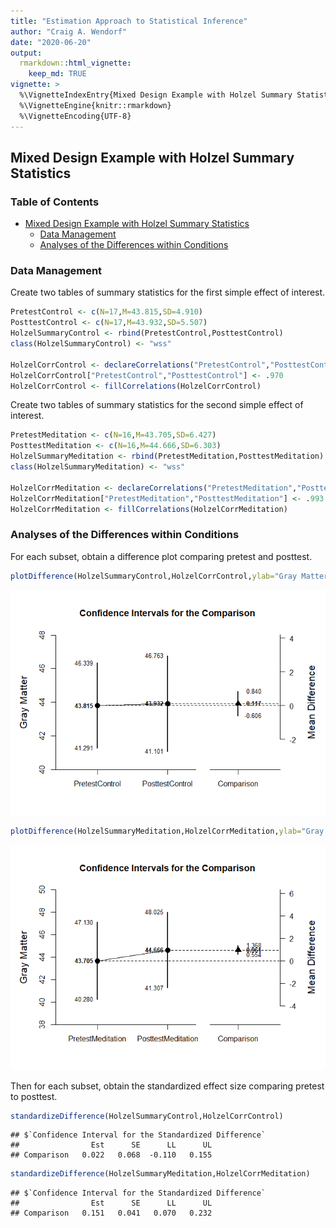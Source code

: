 ```yaml
---
title: "Estimation Approach to Statistical Inference"
author: "Craig A. Wendorf"
date: "2020-06-20"
output: 
  rmarkdown::html_vignette:
    keep_md: TRUE
vignette: >
  %\VignetteIndexEntry{Mixed Design Example with Holzel Summary Statistics}
  %\VignetteEngine{knitr::rmarkdown}
  %\VignetteEncoding{UTF-8}
---
```








## Mixed Design Example with Holzel Summary Statistics

### Table of Contents

- [Mixed Design Example with Holzel Summary Statistics](#mixed-design-example-with-holzel-summary-statistics)
    - [Data Management](#data-management)
    - [Analyses of the Differences within Conditions](#analyses-of-the-differences-within-conditions)

### Data Management

Create two tables of summary statistics for the first simple effect of interest.


```r
PretestControl <- c(N=17,M=43.815,SD=4.910)
PosttestControl <- c(N=17,M=43.932,SD=5.507)
HolzelSummaryControl <- rbind(PretestControl,PosttestControl)
class(HolzelSummaryControl) <- "wss"

HolzelCorrControl <- declareCorrelations("PretestControl","PosttestControl")
HolzelCorrControl["PretestControl","PosttestControl"] <- .970
HolzelCorrControl <- fillCorrelations(HolzelCorrControl)
```

Create two tables of summary statistics for the second simple effect of interest.


```r
PretestMeditation <- c(N=16,M=43.705,SD=6.427)
PosttestMeditation <- c(N=16,M=44.666,SD=6.303)
HolzelSummaryMeditation <- rbind(PretestMeditation,PosttestMeditation)
class(HolzelSummaryMeditation) <- "wss"

HolzelCorrMeditation <- declareCorrelations("PretestMeditation","PosttestMeditation")
HolzelCorrMeditation["PretestMeditation","PosttestMeditation"] <- .993
HolzelCorrMeditation <- fillCorrelations(HolzelCorrMeditation)
```

### Analyses of the Differences within Conditions

For each subset, obtain a difference plot comparing pretest and posttest.


```r
plotDifference(HolzelSummaryControl,HolzelCorrControl,ylab="Gray Matter")
```

![](figures/Holzel-Difference-1.png)<!-- -->

```r
plotDifference(HolzelSummaryMeditation,HolzelCorrMeditation,ylab="Gray Matter")
```

![](figures/Holzel-Difference-2.png)<!-- -->

Then for each subset, obtain the standardized effect size comparing pretest to posttest.


```r
standardizeDifference(HolzelSummaryControl,HolzelCorrControl)
```

```
## $`Confidence Interval for the Standardized Difference`
##                Est      SE      LL      UL
## Comparison   0.022   0.068  -0.110   0.155
```

```r
standardizeDifference(HolzelSummaryMeditation,HolzelCorrMeditation)
```

```
## $`Confidence Interval for the Standardized Difference`
##                Est      SE      LL      UL
## Comparison   0.151   0.041   0.070   0.232
```
